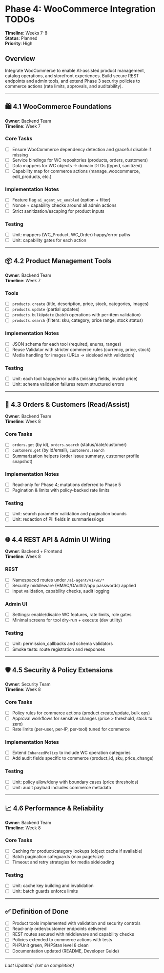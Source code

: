 # Phase 4: WooCommerce Integration TODOs

**Timeline**: Weeks 7-8  
**Status**: Planned  
**Priority**: High

## Overview
Integrate WooCommerce to enable AI-assisted product management, catalog operations, and storefront experiences. Build secure REST endpoints and admin tools, and extend Phase 3 security policies to commerce actions (rate limits, approvals, and auditability).

---

## 🛍️ 4.1 WooCommerce Foundations
**Owner**: Backend Team  
**Timeline**: Week 7

### Core Tasks
- [ ] Ensure WooCommerce dependency detection and graceful disable if missing
- [ ] Service bindings for WC repositories (products, orders, customers)
- [ ] Data mappers for WC objects → domain DTOs (typed, sanitized)
- [ ] Capability map for commerce actions (manage_woocommerce, edit_products, etc.)

### Implementation Notes
- [ ] Feature flag `ai_agent_wc_enabled` (option + filter)
- [ ] Nonce + capability checks around all admin actions
- [ ] Strict sanitization/escaping for product inputs

### Testing
- [ ] Unit: mappers (WC_Product, WC_Order) happy/error paths
- [ ] Unit: capability gates for each action

---

## 📦 4.2 Product Management Tools
**Owner**: Backend Team  
**Timeline**: Week 7

### Tools
- [ ] `products.create` (title, description, price, stock, categories, images)
- [ ] `products.update` (partial updates)
- [ ] `products.bulkUpdate` (batch operations with per-item validation)
- [ ] `products.search` (filters: sku, category, price range, stock status)

### Implementation Notes
- [ ] JSON schema for each tool (required, enums, ranges)
- [ ] Reuse Validator with stricter commerce rules (currency, price, stock)
- [ ] Media handling for images (URLs → sideload with validation)

### Testing
- [ ] Unit: each tool happy/error paths (missing fields, invalid price)
- [ ] Unit: schema validation failures return structured errors

---

## 🧾 4.3 Orders & Customers (Read/Assist)
**Owner**: Backend Team  
**Timeline**: Week 8

### Core Tasks
- [ ] `orders.get` (by id), `orders.search` (status/date/customer)
- [ ] `customers.get` (by id/email), `customers.search`
- [ ] Summarization helpers (order issue summary, customer profile snapshot)

### Implementation Notes
- [ ] Read-only for Phase 4; mutations deferred to Phase 5
- [ ] Pagination & limits with policy-backed rate limits

### Testing
- [ ] Unit: search parameter validation and pagination bounds
- [ ] Unit: redaction of PII fields in summaries/logs

---

## 🌐 4.4 REST API & Admin UI Wiring
**Owner**: Backend + Frontend  
**Timeline**: Week 8

### REST
- [ ] Namespaced routes under `/ai-agent/v1/wc/*`
- [ ] Security middleware (HMAC/OAuth2/app passwords) applied
- [ ] Input validation, capability checks, audit logging

### Admin UI
- [ ] Settings: enable/disable WC features, rate limits, role gates
- [ ] Minimal screens for tool dry-run + execute (dev utility)

### Testing
- [ ] Unit: permission_callbacks and schema validators
- [ ] Smoke tests: route registration and responses

---

## 🛡️ 4.5 Security & Policy Extensions
**Owner**: Security Team  
**Timeline**: Week 8

### Core Tasks
- [ ] Policy rules for commerce actions (product create/update, bulk ops)
- [ ] Approval workflows for sensitive changes (price > threshold, stock to zero)
- [ ] Rate limits (per-user, per-IP, per-tool) tuned for commerce

### Implementation Notes
- [ ] Extend `EnhancedPolicy` to include WC operation categories
- [ ] Add audit fields specific to commerce (product_id, sku, price_change)

### Testing
- [ ] Unit: policy allow/deny with boundary cases (price thresholds)
- [ ] Unit: audit payload includes commerce metadata

---

## 📈 4.6 Performance & Reliability
**Owner**: Backend Team  
**Timeline**: Week 8

### Core Tasks
- [ ] Caching for product/category lookups (object cache if available)
- [ ] Batch pagination safeguards (max page/size)
- [ ] Timeout and retry strategies for media sideloading

### Testing
- [ ] Unit: cache key building and invalidation
- [ ] Unit: batch guards enforce limits

---

## ✅ Definition of Done
- [ ] Product tools implemented with validation and security controls
- [ ] Read-only order/customer endpoints delivered
- [ ] REST routes secured with middleware and capability checks
- [ ] Policies extended to commerce actions with tests
- [ ] PHPUnit green, PHPStan level 8 clean
- [ ] Documentation updated (README, Developer Guide)

---

_Last Updated: (set on completion)_
